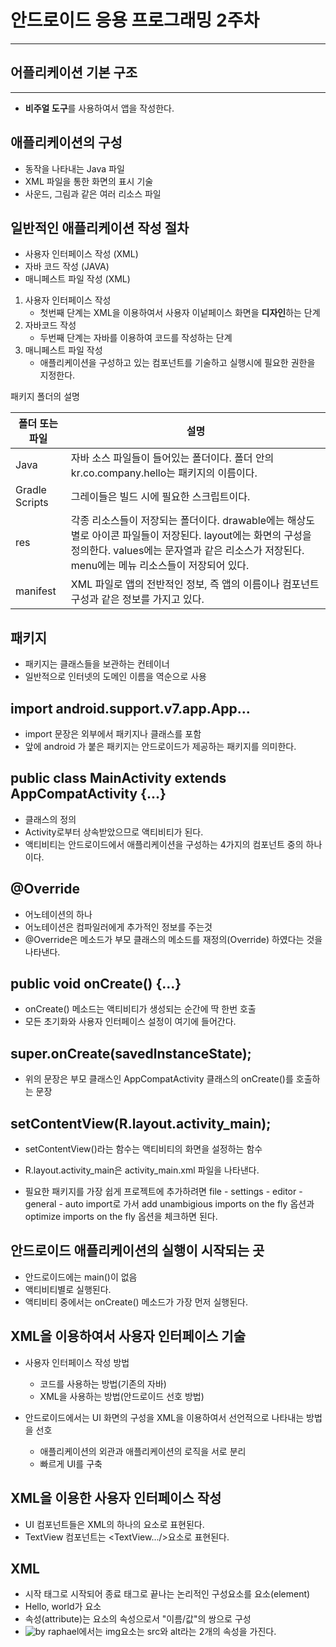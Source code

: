 # 안드로이드 응용 프로그래밍 2주차
----
## 어플리케이션 기본 구조
----
* **비주얼 도구**를 사용하여서 앱을 작성한다.

## 애플리케이션의 구성
* 동작을 나타내는 Java 파일
* XML 파일을 통한 화면의 표시 기술
* 사운드, 그림과 같은 여러 리소스 파일

## 일반적인 애플리케이션 작성 절차
* 사용자 인터페이스 작성 (XML)
* 자바 코드 작성 (JAVA)
* 매니페스트 파일 작성 (XML)

1. 사용자 인터페이스 작성
    - 첫번째 단계는 XML을 이용하여서 사용자 이넡페이스 화면을 **디자인**하는 단계
2. 자바코드 작성
    - 두번째 단계는 자바를 이용하여 코드를 작성하는 단계
3. 매니페스트 파일 작성
    - 애플리케이션을 구성하고 있는 컴포넌트를 기술하고 실행시에 필요한 권한을 지정한다.

패키지 폴더의 설명

|폴더 또는 파일|설명|
|------|---|
|Java|자바 소스 파일들이 들어있는 폴더이다. 폴더 안의 kr.co.company.hello는 패키지의 이름이다.|
|Gradle Scripts|그레이들은 빌드 시에 필요한 스크립트이다.|
|res|각종 리소스들이 저장되는 폴더이다. drawable에는 해상도 별로 아이콘 파일들이 저장된다. layout에는 화면의 구성을 정의한다. values에는 문자열과 같은 리소스가 저장된다. menu에는 메뉴 리소스들이 저장되어 있다.|
|manifest|XML 파일로 앱의 전반적인 정보, 즉 앱의 이름이나 컴포넌트 구성과 같은 정보를 가지고 있다.|

## 패키지
* 패키지는 클래스들을 보관하는 컨테이너
* 일반적으로 인터넷의 도메인 이름을 역순으로 사용

## import android.support.v7.app.App...
* import 문장은 외부에서 패키지나 클래스를 포함
* 앞에 android 가 붙은 패키지는 안드로이드가 제공하는 패키지를 의미한다.

## public class MainActivity extends AppCompatActivity {...}
* 클래스의 정의
* Activity로부터 상속받았으므로 액티비티가 된다.
* 액티비티는 안드로이드에서 애플리케이션을 구성하는 4가지의 컴포넌트 중의 하나이다.

## @Override
* 어노테이션의 하나
* 어노테이션은 컴파일러에게 추가적인 정보를 주는것
* @Override은 메소드가 부모 클래스의 메소드를 재정의(Override) 하였다는 것을 나타낸다.

## public void onCreate() {...}
* onCreate() 메소드는 액티비티가 생성되는 순간에 딱 한번 호출
* 모든 초기화와 사용자 인터페이스 설정이 여기에 들어간다.
  
## super.onCreate(savedlnstanceState);
* 위의 문장은 부모 클래스인 AppCompatActivity 클래스의 onCreate()를 호출하는 문장
  
## setContentView(R.layout.activity_main);
* setContentView()라는 함수는 액티비티의 화면을 설정하는 함수
* R.layout.activity_main은 activity_main.xml 파일을 나타낸다.

* 필요한 패키지를 가장 쉽게 프로젝트에 추가하려면 file - settings - editor - general - auto import로 가서 add unambigious imports on the fly 옵션과 optimize imports on the fly 옵션을 체크하면 된다.

## 안드로이드 애플리케이션의 실행이 시작되는 곳 
* 안드로이드에는 main()이 없음
* 액티비티별로 실행된다.
* 액티비티 중에서는 onCreate() 메소드가 가장 먼저 실행된다.

## XML을 이용하여서 사용자 인터페이스 기술
* 사용자 인터페이스 작성 방법
  * 코드를 사용하는 방법(기존의 자바)
  * XML을 사용하는 방법(안드로이드 선호 방법)


* 안드로이드에서는 UI 화면의 구성을 XML을 이용하여서 선언적으로 나타내는 방법을 선호
  * 애플리케이션의 외관과 애플리케이션의 로직을 서로 분리
  * 빠르게 UI를 구축

## XML을 이용한 사용자 인터페이스 작성
* UI 컴포넌트들은 XML의 하나의 요소로 표현된다.
* TextView 컴포넌트는 <TextView.../>요소로 표현된다.


## XML
* 시작 태그로 시작되어 종료 태그로 끝나는 논리적인 구성요소를 요소(element)
* <Greeting> Hello, world</Greeting>가 요소
* 속성(attribute)는 요소의 속성으로서 "이름/값"의 쌍으로 구성
* <img src = "madonna.jpg" alt = 'by raphael'/>에서는 img요소는 src와 alt라는 2개의 속성을 가진다.